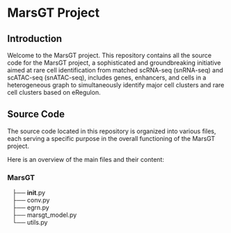 # MarsGT Project

## Introduction

Welcome to the MarsGT project. This repository contains all the source code for the MarsGT project, a sophisticated and groundbreaking initiative aimed at rare cell identification from matched scRNA-seq (snRNA-seq) and scATAC-seq (snATAC-seq), includes genes, enhancers, and cells in a heterogeneous graph to simultaneously identify major cell clusters and rare cell clusters based on eRegulon.

## Source Code

The source code located in this repository is organized into various files, each serving a specific purpose in the overall functioning of the MarsGT project.

Here is an overview of the main files and their content:

### MarsGT  
&nbsp;&nbsp;&nbsp;├── __init__.py  
&nbsp;&nbsp;&nbsp;├── conv.py  
&nbsp;&nbsp;&nbsp;├── egrn.py  
&nbsp;&nbsp;&nbsp;├── marsgt_model.py  
&nbsp;&nbsp;&nbsp;└── utils.py

